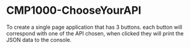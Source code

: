 # CMP1000-ChooseYourAPI
To create a single page application that has 3 buttons. each button will correspond with one of the API chosen, when clicked they will print the JSON data to the console.
